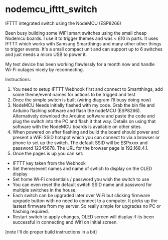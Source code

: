# nodemcu_ifttt_switch
IFTTT integrated switch using the NodeMCU (ESP8266)

Been busy building some WiFi smart switches using the small cheap Nodemcu boards.  I use it to trigger themes and was < £10 in parts.  It uses IFTTT which works with Samsung Smartthings and many other other things to trigger events.  It's a small compact unit and can support up to 6 switches and just needs a micro USB to power it.

My test device has been working flawlessly for a month now and handle Wi-Fi outages nicely by reconnecting.

Instructions:

1. You need to setup IFTTT Webhook first and connect to Smartthings, add some theme/event names for actions to be trigged and test
2. Once the simple switch is built (wiring diagram I'll busy doing now)
3. NodeMCU Needs initially flashed with my code.  Grab the bin file and Arduino flashing software and flash the nodeMCU (ESP8266).  Alternatively download the Arduino software and paste the code and plug the switch into the PC and flash it that way.  Details on using that software with the NodeMCU boards is available on other sites.
4. When powered on after flashing and build the board should power and present a WiFi SSID hotspot which you can connect to via a browser or phone to set up the switch. The default SSID will be ESPxxxx and password 12345678. The URL for the browser page is 192.168.4.1.
5.  Once the pages is up you can set:
   - IFTTT key taken from the Webhook
   - Set theme/event names and name of swtich to display on the OLED display
   - Set home Wi-Fi credentials / password you wish the switch to use
   - You can even reset the default switch SSID name and password for multiple switches in the house.  
   - Each switch can be upgraded later over WiFi but clicking firmware upgrade button with no need to connect to a computer.  It picks up the lastest firmware from my server.  So really simple for upgrades no PC or flashing required.
   - Restart switch to apply changes,  OLED screen will display if its been successful in connecting and Wifi on initial screen.
   
[note I'll do proper build instructions in a bit]
